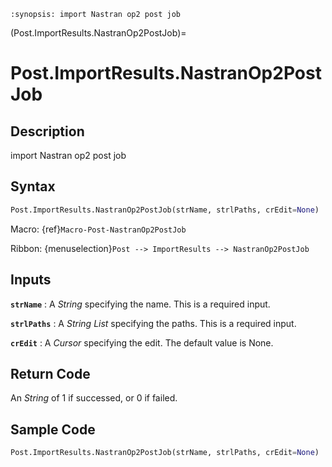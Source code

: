 ```{module} Post.ImportResults.NastranOp2PostJob()
:synopsis: import Nastran op2 post job
```

(Post.ImportResults.NastranOp2PostJob)=

# Post.ImportResults.NastranOp2PostJob

## Description

import Nastran op2 post job

## Syntax

```python
Post.ImportResults.NastranOp2PostJob(strName, strlPaths, crEdit=None)
```

Macro: {ref}`Macro-Post-NastranOp2PostJob`

Ribbon: {menuselection}`Post --> ImportResults --> NastranOp2PostJob`

## Inputs

**`strName`**
: A _String_ specifying the name. This is a required input.

**`strlPaths`**
: A _String List_ specifying the paths. This is a required input.

**`crEdit`**
: A _Cursor_ specifying the edit. The default value is None.

## Return Code

An _String_ of 1 if successed, or 0 if failed.

## Sample Code

```python
Post.ImportResults.NastranOp2PostJob(strName, strlPaths, crEdit=None)
```
